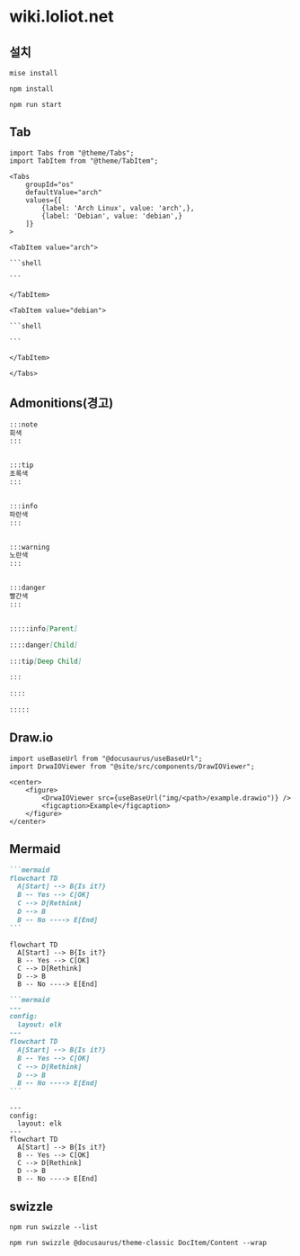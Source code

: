 # wiki.loliot.net

## 설치

```shell
mise install
```

```shell
npm install
```

```shell
npm run start
```

## Tab


````mdx
import Tabs from "@theme/Tabs";
import TabItem from "@theme/TabItem";

<Tabs
    groupId="os"
    defaultValue="arch"
    values={[
        {label: 'Arch Linux', value: 'arch',},
        {label: 'Debian', value: 'debian',}
    ]}
>

<TabItem value="arch">

```shell

```

</TabItem>

<TabItem value="debian">

```shell

```

</TabItem>

</Tabs>
````

## Admonitions(경고)

```md
:::note
회색
:::


:::tip
초록색
:::


:::info
파란색
:::


:::warning
노란색
:::


:::danger
빨간색
:::


:::::info[Parent]

::::danger[Child]

:::tip[Deep Child]

:::

::::

:::::
```

## Draw.io

```tsx
import useBaseUrl from "@docusaurus/useBaseUrl";
import DrwaIOViewer from "@site/src/components/DrawIOViewer";

<center>
	<figure>
		<DrwaIOViewer src={useBaseUrl("img/<path>/example.drawio")} />
		<figcaption>Example</figcaption>
	</figure>
</center>
```

## Mermaid

````md
```mermaid
flowchart TD
  A[Start] --> B{Is it?}
  B -- Yes --> C[OK]
  C --> D[Rethink]
  D --> B
  B -- No ----> E[End]
```
````

```mermaid
flowchart TD
  A[Start] --> B{Is it?}
  B -- Yes --> C[OK]
  C --> D[Rethink]
  D --> B
  B -- No ----> E[End]
```

````md
```mermaid
---
config:
  layout: elk
---
flowchart TD
  A[Start] --> B{Is it?}
  B -- Yes --> C[OK]
  C --> D[Rethink]
  D --> B
  B -- No ----> E[End]
```
````


```mermaid
---
config:
  layout: elk
---
flowchart TD
  A[Start] --> B{Is it?}
  B -- Yes --> C[OK]
  C --> D[Rethink]
  D --> B
  B -- No ----> E[End]
```

## swizzle

```shell
npm run swizzle --list
```

```shell
npm run swizzle @docusaurus/theme-classic DocItem/Content --wrap
```
